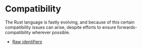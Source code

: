 # Compatibility

The Rust language is fastly evolving, and because of this certain compatibility issues can arise, despite efforts to ensure forwards-compatibility wherever possible.

* [Raw identifiers](compatibility/raw_identifiers.md)
